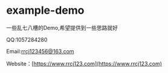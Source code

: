# example-demo
一些乱七八槽的Demo,希望提供到一些思路就好

QQ:1057284280

Email:rrcj123456@163.com

Website：[https://www.rrcj123.com](https://www.rrcj123.com)
